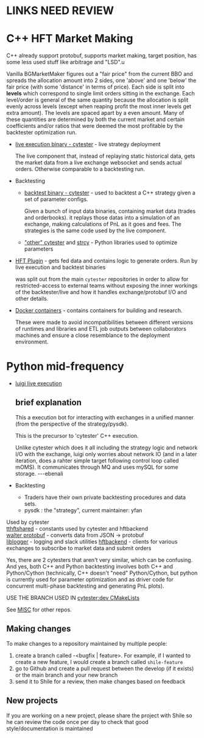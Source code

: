 # LINKS NEED REVIEW

# C++ HFT Market Making
C++ already support protobuf, supports market making, target position, has some less used stuff like arbitrage and "LSD".u

Vanilla BGMarketMaker figures out a "fair price" from the current BBO and spreads the allocation amount into 2 sides, one 'above' and one 'below' the fair price (with some 'distance' in terms of price). Each side is split into __levels__ which correspond to single limit orders sitting in the exchange. Each level/order is general of the same quantity because the allocation is split evenly across levels (except when reaping profit the most inner levels get extra amount).
The levels are spaced apart by a even amount. Many of these quantities are determined by both the current market and certain coefficients and/or ratios that were deemed the most profitable by the backtester optimization run.

-  [live execution binary - cytester](https://github.com/MoreChickenDelivered/cytester2) - live strategy deployment

   The live component that, instead of replaying static historical data, gets the market data from a live exchange websocket and sends actual orders. Otherwise comparable to a backtesting run.
-  Backtesting
    -  [backtest binary - cytester](https://github.com/MoreChickenDelivered/cytester2) - used to backtest a C++ strategy given a set of parameter configs.
     
       Given a bunch of input data binaries, containing market data (trades and orderbooks). it replays those datas into a simulation of an exchange, making calculations of PnL as it goes and fees. The strategies is the same code used by the live component.
    -  ["other" cytester](https://github.com/ebenali/cytester-blankrepo) and [strcy](https://github.com/MoreChickenDelivered/strcycopy) - Python libraries used to optimize parameters
-  [HFT Plugin](https://github.com/MoreChickenDelivered/hft-plugin-base) - gets fed data and contains logic to generate orders. Run by live execution and backtest binaries
   
   was split out from the main `cytester` repositories in order to allow for restricted-access to external teams without exposing the inner workings of the backtester/live and how it handles exchange/protobuf I/O and other details.

-  [Docker containers](https://github.com/MoreChickenDelivered/tthft-docker-image) - contains containers for building and research.

   These were made to avoid incompatibilities between different versions of runtimes and libraries and ETL job outputs between collaborators machines and ensure a close resemblance to the deployment environment.

# Python mid-frequency
-  [luigi live execution](https://github.com/MoreChickenDelivered/luigi)
   ## brief explanation
   This a execution bot for interacting with exchanges in a unified manner (from the perspective of the strategy/pysdk).

   This is the precursor to 'cytester' C++ execution.

   Unlike cytester which does it all including the strategy logic and network I/O with the exchange, luigi only worries about network IO (and in a later iteration, does a rahter simple target following control loop called mOMS). It communicates through MQ and uses mySQL for some storage. ---ebenali
-  Backtesting
    -  Traders have their own private backtesting procedures and data sets. 
   - pysdk : the "strategy", current maintainer: yfan 

Used by cytester  
[tthftshared](https://github.com/MoreChickenDelivered/tthftshared) - constants used by cytester and hftbackend  
[walter protobuf](https://github.com/MoreChickenDelivered/walter_protobuf) - converts data from JSON -> protobuf  
[liblogger](https://github.com/MoreChickenDelivered/liblogger) - logging and slack utilities 
[hftbackend](https://github.com/MoreChickenDelivered/hftbackend) - clients for various exchanges to subscribe to market data and submit orders 

Yes, there are 2 cytesters that aren't very similar, which can be confusing. And yes, both C++ and Python backtesting involves both C++ and Python/Cython (technically, C++ doesn't "need" Python/Cython, but python is currently used for parameter optimization and as driver code for concurrent multi-phase backtesting and generating PnL plots).

USE THE BRANCH USED IN [cytester:dev CMakeLists](https://github.com/MoreChickenDelivered/cytester2/blob/dev/CMakeLists.txt)

See [MISC](https://github.com/MoreChickenDelivered/ttprojects/blob/main/MISC.md) for other repos.

## Making changes
To make changes to a repository maintained by multiple people:
1. create a branch called <firstname>-<bugfix | feature>. For example, if I wanted to create a new feature, I would create a branch called `shile-feature`
2. go to Github and create a pull request between the develop (if it exists) or the main branch and your new branch
3. send it to Shile for a review, then make changes based on feedback

## New projects
If you are working on a new project, please share the project with Shile so he can review the code once per day to check that good style/documentation is maintained
